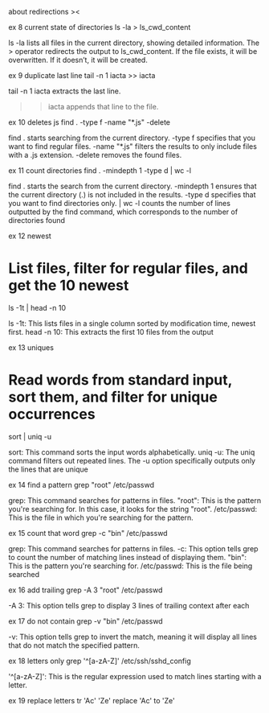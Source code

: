about redirections ><

ex 8 current state of directories
ls -la > ls_cwd_content

ls -la lists all files in the current directory, showing detailed information.
The > operator redirects the output to ls_cwd_content. If the file exists, it will be overwritten. If it doesn’t, it will be created.

ex 9 duplicate last line
tail -n 1 iacta >> iacta

tail -n 1 iacta extracts the last line.
>> iacta appends that line to the file.

ex 10 deletes js
find . -type f -name "*.js" -delete

find . starts searching from the current directory.
-type f specifies that you want to find regular files.
-name "*.js" filters the results to only include files with a .js extension.
-delete removes the found files.

ex 11 count directories
find . -mindepth 1 -type d | wc -l

find . starts the search from the current directory.
-mindepth 1 ensures that the current directory (.) is not included in the results.
-type d specifies that you want to find directories only.
| wc -l counts the number of lines outputted by the find command, which corresponds to the number of directories found

ex 12 newest
# List files, filter for regular files, and get the 10 newest
ls -1t | head -n 10

ls -1t: This lists files in a single column sorted by modification time, newest first.
head -n 10: This extracts the first 10 files from the output

ex 13 uniques
# Read words from standard input, sort them, and filter for unique occurrences
sort | uniq -u

sort: This command sorts the input words alphabetically.
uniq -u: The uniq command filters out repeated lines. The -u option specifically outputs only the lines that are unique

ex 14 find a pattern
grep "root" /etc/passwd

grep: This command searches for patterns in files.
"root": This is the pattern you're searching for. In this case, it looks for the string "root".
/etc/passwd: This is the file in which you're searching for the pattern.

ex 15 count that word
grep -c "bin" /etc/passwd

grep: This command searches for patterns in files.
-c: This option tells grep to count the number of matching lines instead of displaying them.
"bin": This is the pattern you're searching for.
/etc/passwd: This is the file being searched

ex 16 add trailing
grep -A 3 "root" /etc/passwd

-A 3: This option tells grep to display 3 lines of trailing context after each

ex 17 do not contain
grep -v "bin" /etc/passwd

-v: This option tells grep to invert the match, meaning it will display all lines that do not match the specified pattern.

ex 18 letters only
grep '^[a-zA-Z]' /etc/ssh/sshd_config

'^[a-zA-Z]': This is the regular expression used to match lines starting with a letter.

ex 19 replace letters
tr 'Ac' 'Ze'
replace 'Ac' to 'Ze'







